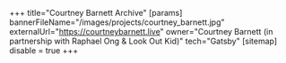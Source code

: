 +++
title="Courtney Barnett Archive"
[params]
  bannerFileName="/images/projects/courtney_barnett.jpg"
  externalUrl="https://courtneybarnett.live"
  owner="Courtney Barnett (in partnership with Raphael Ong & Look Out Kid)"
  tech="Gatsby"
[sitemap]
  disable = true
+++
